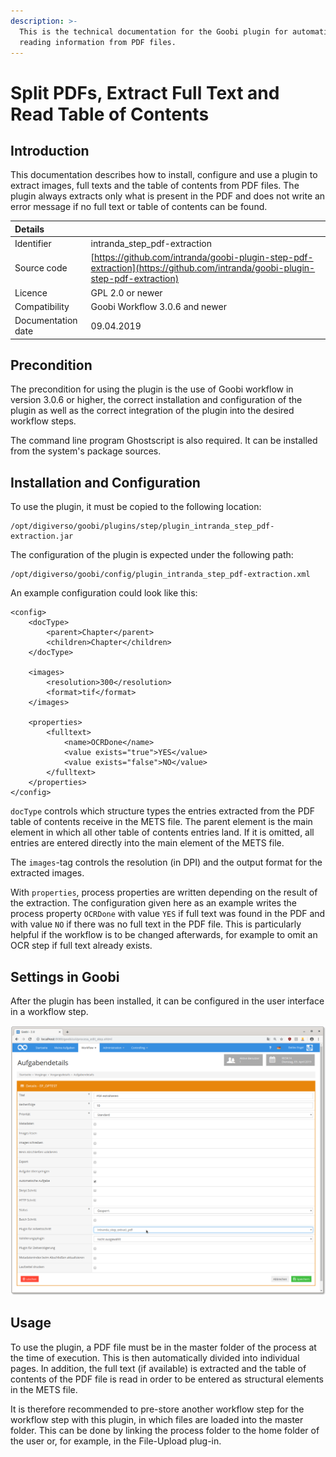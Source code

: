 ```yaml
---
description: >-
  This is the technical documentation for the Goobi plugin for automatically
  reading information from PDF files.
---
```


# Split PDFs, Extract Full Text and Read Table of Contents

## Introduction

This documentation describes how to install, configure and use a plugin to extract images, full texts and the table of contents from PDF files. The plugin always extracts only what is present in the PDF and does not write an error message if no full text or table of contents can be found.

| Details |  |
| :--- | :--- |
| Identifier | intranda\_step\_pdf-extraction |
| Source code | [https://github.com/intranda/goobi-plugin-step-pdf-extraction](https://github.com/intranda/goobi-plugin-step-pdf-extraction) |
| Licence | GPL 2.0 or newer |
| Compatibility | Goobi Workflow 3.0.6 and newer |
| Documentation date | 09.04.2019 |

## Precondition

The precondition for using the plugin is the use of Goobi workflow in version 3.0.6 or higher, the correct installation and configuration of the plugin as well as the correct integration of the plugin into the desired workflow steps.

The command line program Ghostscript is also required. It can be installed from the system's package sources.

## Installation and Configuration

To use the plugin, it must be copied to the following location:

```text
/opt/digiverso/goobi/plugins/step/plugin_intranda_step_pdf-extraction.jar
```

The configuration of the plugin is expected under the following path:

```text
/opt/digiverso/goobi/config/plugin_intranda_step_pdf-extraction.xml
```

An example configuration could look like this:

```markup
<config>
    <docType>
        <parent>Chapter</parent>
        <children>Chapter</children>
    </docType>

    <images>
        <resolution>300</resolution>
        <format>tif</format>
    </images>

    <properties>
        <fulltext>
            <name>OCRDone</name>
            <value exists="true">YES</value>
            <value exists="false">NO</value>
        </fulltext>
    </properties>
</config>
```

`docType` controls which structure types the entries extracted from the PDF table of contents receive in the METS file. The parent element is the main element in which all other table of contents entries land. If it is omitted, all entries are entered directly into the main element of the METS file.

The `images`-tag controls the resolution \(in DPI\) and the output format for the extracted images.

With `properties`, process properties are written depending on the result of the extraction. The configuration given here as an example writes the process property `OCRDone` with value `YES` if full text was found in the PDF and with value `NO` if there was no full text in the PDF file. This is particularly helpful if the workflow is to be changed afterwards, for example to omit an OCR step if full text already exists.

## Settings in Goobi

After the plugin has been installed, it can be configured in the user interface in a workflow step.

![Configuration of the step in Goobi workflow](../.gitbook/assets/intranda_step_pdf_extraction.png)

## Usage

To use the plugin, a PDF file must be in the master folder of the process at the time of execution. This is then automatically divided into individual pages. In addition, the full text \(if available\) is extracted and the table of contents of the PDF file is read in order to be entered as structural elements in the METS file.

It is therefore recommended to pre-store another workflow step for the workflow step with this plugin, in which files are loaded into the master folder. This can be done by linking the process folder to the home folder of the user or, for example, in the File-Upload plug-in.

